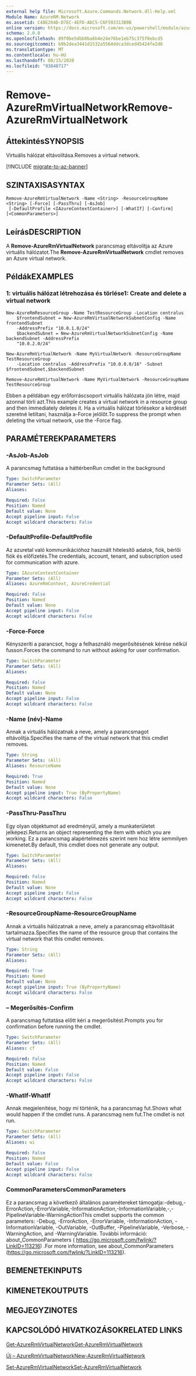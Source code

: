 ```yaml
---
external help file: Microsoft.Azure.Commands.Network.dll-Help.xml
Module Name: AzureRM.Network
ms.assetid: C48E204D-D7EC-4EFD-ADC5-C6F593313B9B
online version: https://docs.microsoft.com/en-us/powershell/module/azurerm.network/remove-azurermvirtualnetwork
schema: 2.0.0
ms.openlocfilehash: 89f0be5dbb0ba6b4e24e76be1eb75c375f0ebcd5
ms.sourcegitcommit: b9b2dea3441d1532a5564ddca3dced45424fe2d6
ms.translationtype: MT
ms.contentlocale: hu-HU
ms.lasthandoff: 08/15/2020
ms.locfileid: "93848717"
---
```

# <span data-ttu-id="2eed4-101">Remove-AzureRmVirtualNetwork</span><span class="sxs-lookup"><span data-stu-id="2eed4-101">Remove-AzureRmVirtualNetwork</span></span>

## <span data-ttu-id="2eed4-102">Áttekintés</span><span class="sxs-lookup"><span data-stu-id="2eed4-102">SYNOPSIS</span></span>
<span data-ttu-id="2eed4-103">Virtuális hálózat eltávolítása.</span><span class="sxs-lookup"><span data-stu-id="2eed4-103">Removes a virtual network.</span></span>

[!INCLUDE [migrate-to-az-banner](../../includes/migrate-to-az-banner.md)]

## <span data-ttu-id="2eed4-104">SZINTAXISA</span><span class="sxs-lookup"><span data-stu-id="2eed4-104">SYNTAX</span></span>

```
Remove-AzureRmVirtualNetwork -Name <String> -ResourceGroupName <String> [-Force] [-PassThru] [-AsJob]
 [-DefaultProfile <IAzureContextContainer>] [-WhatIf] [-Confirm] [<CommonParameters>]
```

## <span data-ttu-id="2eed4-105">Leírás</span><span class="sxs-lookup"><span data-stu-id="2eed4-105">DESCRIPTION</span></span>
<span data-ttu-id="2eed4-106">A **Remove-AzureRmVirtualNetwork** parancsmag eltávolítja az Azure virtuális hálózatot.</span><span class="sxs-lookup"><span data-stu-id="2eed4-106">The **Remove-AzureRmVirtualNetwork** cmdlet removes an Azure virtual network.</span></span>

## <span data-ttu-id="2eed4-107">Példák</span><span class="sxs-lookup"><span data-stu-id="2eed4-107">EXAMPLES</span></span>

### <span data-ttu-id="2eed4-108">1: virtuális hálózat létrehozása és törlése</span><span class="sxs-lookup"><span data-stu-id="2eed4-108">1: Create and delete a virtual network</span></span>
```
New-AzureRmResourceGroup -Name TestResourceGroup -Location centralus
    $frontendSubnet = New-AzureRmVirtualNetworkSubnetConfig -Name frontendSubnet 
    -AddressPrefix "10.0.1.0/24"
    $backendSubnet = New-AzureRmVirtualNetworkSubnetConfig -Name backendSubnet -AddressPrefix 
    "10.0.2.0/24"

New-AzureRmVirtualNetwork -Name MyVirtualNetwork -ResourceGroupName TestResourceGroup 
    -Location centralus -AddressPrefix "10.0.0.0/16" -Subnet $frontendSubnet,$backendSubnet
    
Remove-AzureRmVirtualNetwork -Name MyVirtualNetwork -ResourceGroupName TestResourceGroup
```

<span data-ttu-id="2eed4-109">Ebben a példában egy erőforráscsoport virtuális hálózata jön létre, majd azonnal törli azt.</span><span class="sxs-lookup"><span data-stu-id="2eed4-109">This example creates a virtual network in a resource group and then immediately deletes it.</span></span> <span data-ttu-id="2eed4-110">Ha a virtuális hálózat törlésekor a kérdését szeretné letiltani, használja a-Force jelölőt.</span><span class="sxs-lookup"><span data-stu-id="2eed4-110">To suppress the prompt when deleting the virtual network, use the -Force flag.</span></span>

## <span data-ttu-id="2eed4-111">PARAMÉTEREK</span><span class="sxs-lookup"><span data-stu-id="2eed4-111">PARAMETERS</span></span>

### <span data-ttu-id="2eed4-112">-AsJob</span><span class="sxs-lookup"><span data-stu-id="2eed4-112">-AsJob</span></span>
<span data-ttu-id="2eed4-113">A parancsmag futtatása a háttérben</span><span class="sxs-lookup"><span data-stu-id="2eed4-113">Run cmdlet in the background</span></span>

```yaml
Type: SwitchParameter
Parameter Sets: (All)
Aliases: 

Required: False
Position: Named
Default value: None
Accept pipeline input: False
Accept wildcard characters: False
```

### <span data-ttu-id="2eed4-114">-DefaultProfile</span><span class="sxs-lookup"><span data-stu-id="2eed4-114">-DefaultProfile</span></span>
<span data-ttu-id="2eed4-115">Az azuretal való kommunikációhoz használt hitelesítő adatok, fiók, bérlői fiók és előfizetés.</span><span class="sxs-lookup"><span data-stu-id="2eed4-115">The credentials, account, tenant, and subscription used for communication with azure.</span></span>

```yaml
Type: IAzureContextContainer
Parameter Sets: (All)
Aliases: AzureRmContext, AzureCredential

Required: False
Position: Named
Default value: None
Accept pipeline input: False
Accept wildcard characters: False
```

### <span data-ttu-id="2eed4-116">-Force</span><span class="sxs-lookup"><span data-stu-id="2eed4-116">-Force</span></span>
<span data-ttu-id="2eed4-117">Kényszeríti a parancsot, hogy a felhasználó megerősítésének kérése nélkül fusson.</span><span class="sxs-lookup"><span data-stu-id="2eed4-117">Forces the command to run without asking for user confirmation.</span></span>

```yaml
Type: SwitchParameter
Parameter Sets: (All)
Aliases: 

Required: False
Position: Named
Default value: None
Accept pipeline input: False
Accept wildcard characters: False
```

### <span data-ttu-id="2eed4-118">-Name (név)</span><span class="sxs-lookup"><span data-stu-id="2eed4-118">-Name</span></span>
<span data-ttu-id="2eed4-119">Annak a virtuális hálózatnak a neve, amely a parancsmagot eltávolítja.</span><span class="sxs-lookup"><span data-stu-id="2eed4-119">Specifies the name of the virtual network that this cmdlet removes.</span></span>

```yaml
Type: String
Parameter Sets: (All)
Aliases: ResourceName

Required: True
Position: Named
Default value: None
Accept pipeline input: True (ByPropertyName)
Accept wildcard characters: False
```

### <span data-ttu-id="2eed4-120">-PassThru</span><span class="sxs-lookup"><span data-stu-id="2eed4-120">-PassThru</span></span>
<span data-ttu-id="2eed4-121">Egy olyan objektumot ad eredményül, amely a munkaterületet jelképezi.</span><span class="sxs-lookup"><span data-stu-id="2eed4-121">Returns an object representing the item with which you are working.</span></span>
<span data-ttu-id="2eed4-122">Ez a parancsmag alapértelmezés szerint nem hoz létre semmilyen kimenetet.</span><span class="sxs-lookup"><span data-stu-id="2eed4-122">By default, this cmdlet does not generate any output.</span></span>

```yaml
Type: SwitchParameter
Parameter Sets: (All)
Aliases: 

Required: False
Position: Named
Default value: None
Accept pipeline input: False
Accept wildcard characters: False
```

### <span data-ttu-id="2eed4-123">-ResourceGroupName</span><span class="sxs-lookup"><span data-stu-id="2eed4-123">-ResourceGroupName</span></span>
<span data-ttu-id="2eed4-124">Annak a virtuális hálózatnak a neve, amely a parancsmag eltávolítását tartalmazza.</span><span class="sxs-lookup"><span data-stu-id="2eed4-124">Specifies the name of the resource group that contains the virtual network that this cmdlet removes.</span></span>

```yaml
Type: String
Parameter Sets: (All)
Aliases: 

Required: True
Position: Named
Default value: None
Accept pipeline input: True (ByPropertyName)
Accept wildcard characters: False
```

### <span data-ttu-id="2eed4-125">– Megerősítés</span><span class="sxs-lookup"><span data-stu-id="2eed4-125">-Confirm</span></span>
<span data-ttu-id="2eed4-126">A parancsmag futtatása előtt kéri a megerősítést.</span><span class="sxs-lookup"><span data-stu-id="2eed4-126">Prompts you for confirmation before running the cmdlet.</span></span>

```yaml
Type: SwitchParameter
Parameter Sets: (All)
Aliases: cf

Required: False
Position: Named
Default value: False
Accept pipeline input: False
Accept wildcard characters: False
```

### <span data-ttu-id="2eed4-127">-WhatIf</span><span class="sxs-lookup"><span data-stu-id="2eed4-127">-WhatIf</span></span>
<span data-ttu-id="2eed4-128">Annak megjelenítése, hogy mi történik, ha a parancsmag fut.</span><span class="sxs-lookup"><span data-stu-id="2eed4-128">Shows what would happen if the cmdlet runs.</span></span>
<span data-ttu-id="2eed4-129">A parancsmag nem fut.</span><span class="sxs-lookup"><span data-stu-id="2eed4-129">The cmdlet is not run.</span></span>

```yaml
Type: SwitchParameter
Parameter Sets: (All)
Aliases: wi

Required: False
Position: Named
Default value: False
Accept pipeline input: False
Accept wildcard characters: False
```

### <span data-ttu-id="2eed4-130">CommonParameters</span><span class="sxs-lookup"><span data-stu-id="2eed4-130">CommonParameters</span></span>
<span data-ttu-id="2eed4-131">Ez a parancsmag a következő általános paramétereket támogatja:-debug,-ErrorAction,-ErrorVariable,-InformationAction,-InformationVariable,-,-PipelineVariable-WarningAction</span><span class="sxs-lookup"><span data-stu-id="2eed4-131">This cmdlet supports the common parameters: -Debug, -ErrorAction, -ErrorVariable, -InformationAction, -InformationVariable, -OutVariable, -OutBuffer, -PipelineVariable, -Verbose, -WarningAction, and -WarningVariable.</span></span> <span data-ttu-id="2eed4-132">További információ: about_CommonParameters ( https://go.microsoft.com/fwlink/?LinkID=113216) .</span><span class="sxs-lookup"><span data-stu-id="2eed4-132">For more information, see about_CommonParameters (https://go.microsoft.com/fwlink/?LinkID=113216).</span></span>

## <span data-ttu-id="2eed4-133">BEMENETEK</span><span class="sxs-lookup"><span data-stu-id="2eed4-133">INPUTS</span></span>

## <span data-ttu-id="2eed4-134">KIMENETEK</span><span class="sxs-lookup"><span data-stu-id="2eed4-134">OUTPUTS</span></span>

## <span data-ttu-id="2eed4-135">MEGJEGYZI</span><span class="sxs-lookup"><span data-stu-id="2eed4-135">NOTES</span></span>

## <span data-ttu-id="2eed4-136">KAPCSOLÓDÓ HIVATKOZÁSOK</span><span class="sxs-lookup"><span data-stu-id="2eed4-136">RELATED LINKS</span></span>

[<span data-ttu-id="2eed4-137">Get-AzureRmVirtualNetwork</span><span class="sxs-lookup"><span data-stu-id="2eed4-137">Get-AzureRmVirtualNetwork</span></span>](./Get-AzureRmVirtualNetwork.md)

[<span data-ttu-id="2eed4-138">Új – AzureRmVirtualNetwork</span><span class="sxs-lookup"><span data-stu-id="2eed4-138">New-AzureRmVirtualNetwork</span></span>](./New-AzureRmVirtualNetwork.md)

[<span data-ttu-id="2eed4-139">Set-AzureRmVirtualNetwork</span><span class="sxs-lookup"><span data-stu-id="2eed4-139">Set-AzureRmVirtualNetwork</span></span>](./Set-AzureRmVirtualNetwork.md)


